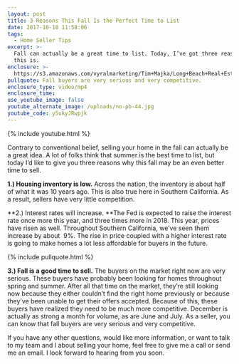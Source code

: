 ```yaml
---
layout: post
title: 3 Reasons This Fall Is the Perfect Time to List
date: 2017-10-18 11:58:06
tags:
  - Home Seller Tips
excerpt: >-
  Fall can actually be a great time to list. Today, I’ve got three reasons why
  this is.
enclosure: >-
  https://s3.amazonaws.com/vyralmarketing/Tim+Majka/Long+Beach+Real+Estate+Agent-+3+Reasons+This+Fall+Is+the+Perfect+Time+to+List.mp4
pullquote: Fall buyers are very serious and very competitive.
enclosure_type: video/mp4
enclosure_time:
use_youtube_image: false
youtube_alternate_image: /uploads/no-pb-44.jpg
youtube_code: y5ukyJRwpjk
---
```



{% include youtube.html %}

Contrary to conventional belief, selling your home in the fall can actually be a great idea. A lot of folks think that summer is the best time to list, but today I’d like to give you three reasons why this fall may be an even better time to sell.

**1.) Housing inventory is low.** Across the nation, the inventory is about half of what it was 10 years ago. This is also true here in Southern California. As a result, sellers have very little competition.

**2.) Interest rates will increase.&nbsp;**The Fed is expected to raise the interest rate once more this year, and three times more in 2018. This year, prices have risen as well. Throughout Southern California, we’ve seen them increase by about &nbsp;9%. The rise in price coupled with a higher interest rate is going to make homes a lot less affordable for buyers in the future.

{% include pullquote.html %}

**3.) Fall is a good time to sell.** The buyers on the market right now are very serious. These buyers have probably been looking for homes throughout spring and summer. After all that time on the market, they’re still looking now because they either couldn’t find the right home previously or because they’ve been unable to get their offers accepted. Because of this, these buyers have realized they need to be much more competitive. December is actually as strong a month for volume, as are June and July. As a seller, you can know that fall buyers are very serious and very competitive.

If you have any other questions, would like more information, or want to talk to my team and I about selling your home, feel free to give me a call or send me an email. I look forward to hearing from you soon.